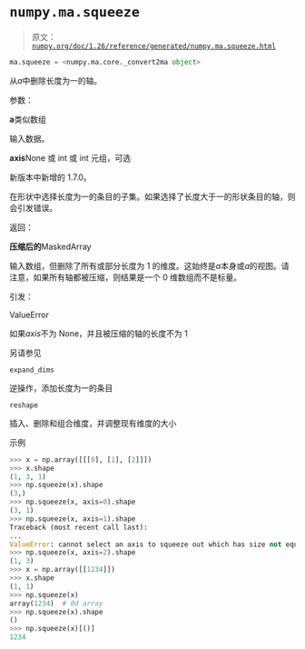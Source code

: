 # `numpy.ma.squeeze`

> 原文：[`numpy.org/doc/1.26/reference/generated/numpy.ma.squeeze.html`](https://numpy.org/doc/1.26/reference/generated/numpy.ma.squeeze.html)

```py
ma.squeeze = <numpy.ma.core._convert2ma object>
```

从*a*中删除长度为一的轴。

参数：

**a**类似数组

输入数据。

**axis**None 或 int 或 int 元组，可选

新版本中新增的 1.7.0。

在形状中选择长度为一的条目的子集。如果选择了长度大于一的形状条目的轴，则会引发错误。

返回：

**压缩后的**MaskedArray

输入数组，但删除了所有或部分长度为 1 的维度。这始终是*a*本身或*a*的视图。请注意，如果所有轴都被压缩，则结果是一个 0 维数组而不是标量。

引发：

ValueError

如果*axis*不为 None，并且被压缩的轴的长度不为 1

另请参见

`expand_dims`

逆操作，添加长度为一的条目

`reshape`

插入、删除和组合维度，并调整现有维度的大小

示例

```py
>>> x = np.array([[[0], [1], [2]]])
>>> x.shape
(1, 3, 1)
>>> np.squeeze(x).shape
(3,)
>>> np.squeeze(x, axis=0).shape
(3, 1)
>>> np.squeeze(x, axis=1).shape
Traceback (most recent call last):
...
ValueError: cannot select an axis to squeeze out which has size not equal to one
>>> np.squeeze(x, axis=2).shape
(1, 3)
>>> x = np.array([[1234]])
>>> x.shape
(1, 1)
>>> np.squeeze(x)
array(1234)  # 0d array
>>> np.squeeze(x).shape
()
>>> np.squeeze(x)[()]
1234 
```
